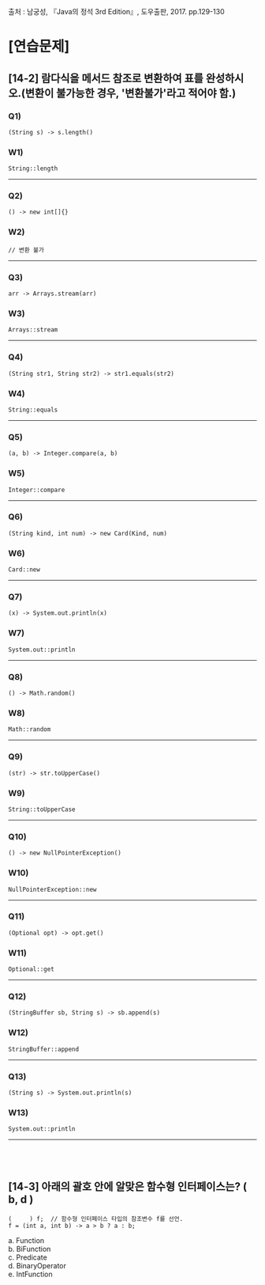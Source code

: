 출처 : 남궁성, 『Java의 정석 3rd Edition』, 도우출판, 2017. pp.129-130

# [연습문제]
## [14-2] 람다식을 메서드 참조로 변환하여 표를 완성하시오.(변환이 불가능한 경우, '변환불가'라고 적어야 함.)
### Q1) 
```  
(String s) -> s.length()
```
### W1) 
```  
String::length
```
----
### Q2) 
```  
() -> new int[]{}
```
### W2) 
```  
// 변환 불가
```
----
### Q3) 
```  
arr -> Arrays.stream(arr)
```
### W3) 
```  
Arrays::stream
```
----
### Q4) 
```  
(String str1, String str2) -> str1.equals(str2)
```
### W4) 
```  
String::equals
```
----
### Q5) 
```  
(a, b) -> Integer.compare(a, b)
```
### W5) 
```  
Integer::compare
```
----
### Q6) 
```  
(String kind, int num) -> new Card(Kind, num)
```
### W6) 
```  
Card::new
```
----
### Q7) 
```  
(x) -> System.out.println(x)
```
### W7) 
```  
System.out::println
```
----
### Q8) 
```  
() -> Math.random()
```
### W8) 
```  
Math::random
```
----
### Q9) 
```  
(str) -> str.toUpperCase()
```
### W9) 
```  
String::toUpperCase
```
----
### Q10) 
```  
() -> new NullPointerException()
```
### W10) 
```  
NullPointerException::new
```
----
### Q11) 
```  
(Optional opt) -> opt.get()
```
### W11) 
```  
Optional::get
```
----
### Q12) 
```  
(StringBuffer sb, String s) -> sb.append(s)
```
### W12) 
```  
StringBuffer::append
```
----
### Q13) 
```  
(String s) -> System.out.println(s)
```
### W13) 
```  
System.out::println
```
----
 <br/> <br/>
## [14-3] 아래의 괄호 안에 알맞은 함수형 인터페이스는?  ( b, d )
```  
(     ) f;	// 함수형 인터페이스 타입의 참조변수 f를 선언.
f = (int a, int b) -> a > b ? a : b;
```
a. Function <br/>
b. BiFunction <br/>
c. Predicate <br/>
d. BinaryOperator <br/>
e. IntFunction <br/>